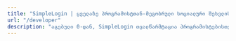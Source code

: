 ```yaml
---
title: "SimpleLogin | ყველაზე პროგრამისტთან-მეგობრული სოციალური შესვლის გადაწყვეტილება"
url: "/developer"
description: "აგებული 0-დან, SimpleLogin თვალწარმტაცია პროგრამისტებისთვის."
---
```


